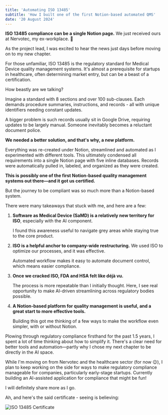 ```yaml
---
title: 'Automating ISO 13485'
subtitle: 'How I built one of the first Notion-based automated QMS'
date: '20 August 2024'
---
```


**ISO 13485 compliance can be a single Notion page.**
We just received ours at Nervotec, my ex-workplace. 🎉

As the project lead, I was excited to hear the news just days before moving on to my new chapter.

<CalloutBox> For those unfamiliar, ISO 13485 is the regulatory standard for Medical Device quality management systems. It's almost a prerequisite for startups in healthcare, often determining market entry, but can be a beast of a certification. </CalloutBox>

How beastly are we talking? 

Imagine a standard with 8 sections and over 100 sub-clauses. Each demands procedure summaries, instructions, and records - all with unique identifiers needing constant updates. 

A bigger problem is such records usually sit in Google Drive, requiring updates to be largely manual. Someone inevitably becomes a reluctant document police.

**We needed a better solution, and that's why, a new platform.**

Everything was re-created under Notion, streamlined and automated as I experimented with different tools. This ultimately condensed all requirements into a single Notion page with five inline databases. Records were automatically pulled in, labeled, and organized as they were created.

**This is possibly one of the first Notion-based quality management systems out there—and it got us certified.**

But the journey to be compliant was so much more than a Notion-based system.

There were many takeaways that stuck with me, and here are a few:

1. **Software as Medical Device (SaMD) is a relatively new territory for ISO**, especially with the AI component. 

   I found this awareness useful to navigate grey areas while staying true to the core product.

2. **ISO is a helpful anchor to company-wide restructuring.** We used ISO to optimize our processes, and it was effective. 

   Automated workflow makes it easy to automate document control, which means easier compliance.

3. **Once we cracked ISO, FDA and HSA felt like déjà vu.** 

   The process is more repeatable than I initially thought. Here, I see real opportunity to make AI-driven streamlining across regulatory bodies possible.

4. **A Notion-based platform for quality management is useful, and a great start to more effective tools.** 

   Building this got me thinking of a few ways to make the workflow even simpler, with or without Notion.

Plowing through regulatory compliance firsthand for the past 1.5 years, I spent a lot of time thinking about how to simplify it. There's a clear need for better tools and automation—partly why I chose my next chapter to be directly in the AI space.

While I'm moving on from Nervotec and the healthcare sector (for now 😉), I plan to keep working on the side for ways to make regulatory compliance manageable for companies, particularly early-stage startups. Currently building an AI-assisted application for compliance that might be fun! 

I will definitely share more as I go. 

Ah, and here's the said certificate - seeing is believing:

![ISO 13485 Certificate](/Images/firstpost.png)


